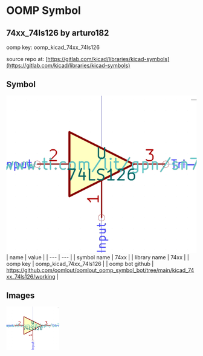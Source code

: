 # OOMP Symbol  
## 74xx_74ls126  by arturo182  
  
oomp key: oomp_kicad_74xx_74ls126  
  
source repo at: [https://gitlab.com/kicad/libraries/kicad-symbols](https://gitlab.com/kicad/libraries/kicad-symbols)  
## Symbol  
  
[![working.png](working_600.png)](working.png)  
| name | value | 
| --- | --- | 
| symbol name | 74xx | 
| library name | 74xx | 
| oomp key | oomp_kicad_74xx_74ls126 | 
| oomp bot github | https://github.com/oomlout/oomlout_oomp_symbol_bot/tree/main/kicad_74xx_74ls126/working | 
## Images  
  
[![working.png](working_140.png)](working.png)  
